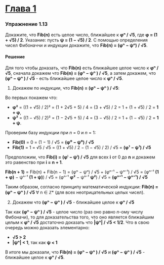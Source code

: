 # [Глава 1](./index.md#Глава-1-Построение-абстракций-с-помощью-процедур)

### Упражнение 1.13
Докажите, что **Fib(n)** есть целое число, ближайшее к **φⁿ / √5**, где **φ = (1 + √5) / 2**. Указание: пусть **ψ = (1 − √5) / 2**. С помощью определения чисел Фибоначчи и индукции докажите, что **Fib(n) = (φⁿ − ψⁿ) / √5**.

#### Решение
Для того чтобы доказать, что **Fib(n)** есть ближайшее целое число к **φⁿ / √5**, сначала докажем что **Fib(n) = (φⁿ − ψⁿ ) / √5**, а затем докажем, что **(φⁿ − ψⁿ ) / √5** - есть ближайшее целое число к **φⁿ / √5**.

1. Докажем по индукции, что **Fib(n) = (φⁿ − ψⁿ ) / √5**:

  Во первых покажем что:
  - **φ²** = ((1 + √5) / 2)² = (1 + 2√5 + 5) / 4 = (3 + √5) / 2 = 1 + (1 + √5) / 2 = **1 + φ**,
  - **ψ²** = ((1 − √5) / 2)² = (1 − 2√5 + 5) / 4 = (3 − √5) / 2 = 1 + (1 − √5) / 2 = **1 + ψ**.

  Проверим базу индукции при _n_ = 0 и _n_ = 1:
  - **Fib(0)** = 0 = (1 − 1) / √5 = **(φ⁰ − ψ⁰) / √5**
  - **Fib(1)** = 1 = √5 / √5 = ((1 + √5) / 2 − (1 − √5) / 2) / √5 = **(φ¹ − ψ¹) / √5**

  Предположим, что **Fib(i) = (φⁱ − ψⁱ) / √5** для всех **i** от 0 до **n** и докажем это равенство при **i = n + 1**.

  **Fib(n + 1)** = Fib(n) + Fib(n − 1) = (φⁿ − ψⁿ) / √5 + (φⁿ⁻¹ − ψⁿ⁻¹) / √5 = (φⁿ⁻¹ **(1 + φ)** − ψⁿ⁻¹ **(1 + ψ)**) / √5 = (φⁿ⁻¹ **φ²** − ψⁿ⁻¹ **ψ²**) / √5 = **(φⁿ⁺¹ − ψⁿ⁺¹) / √5**

  Таким образом, согласно принципу математической индукции: **Fib(n) = (φⁿ − ψⁿ ) / √5** ∀ n ∈ ℤ* (для всех неотрицательных целых чисел).

2. Докажем что **(φⁿ − ψⁿ ) / √5** - ближайшее целое к **φⁿ / √5**

  Так как **(φⁿ − ψⁿ ) / √5** - целое число (раз оно равно _n_-ому числу Фибоначи), то для доказательства того, что оно является ближайшим целым к **φⁿ / √5** достаточно доказать что **|ψⁿ| / √5 < 1/2**. Что в свою очередь можно доказать элементарно:
  - **√5 > 2**
  - **|ψⁿ| < 1**, так как **ψ < 1**

В итоге мы доказали, что **Fib(n) = (φⁿ − ψⁿ ) / √5** и **(φⁿ − ψⁿ ) / √5** - ближайшее целое к **φⁿ / √5**.
